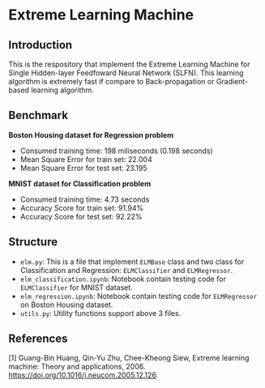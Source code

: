 # Extreme Learning Machine

## Introduction
This is the respository that implement the Extreme Learning Machine for Single Hidden-layer Feedfoward Neural Network (SLFN). This learning algorithm is extremely fast if compare to Back-propagation or Gradient-based learning algorithm.

## Benchmark

**Boston Housing dataset for Regression problem**
- Consumed training time: 198 miliseconds (0.198 seconds)
- Mean Square Error for train set: 22.004
- Mean Square Error for test set: 23.195

**MNIST dataset for Classification problem**
- Consumed training time: 4.73 seconds
- Accuracy Score for train set: 91.94%
- Accuracy Score for test set: 92.22%

## Structure
- `elm.py`: This is a file that implement `ELMBase` class and two class for Classification and Regression: `ELMClassifier` and `ELMRegressor`.
- `elm_classification.ipynb`: Notebook contain testing code for `ELMClassifier` for MNIST dataset.
- `elm_regression.ipynb`: Notebook contain testing code for `ELMRegressor` on Boston Housing dataset.
- `utils.py`: Utility functions support above 3 files.

## References

[1] Guang-Bin Huang, Qin-Yu Zhu, Chee-Kheong Siew, Extreme learning machine: Theory and applications, 2006. https://doi.org/10.1016/j.neucom.2005.12.126.